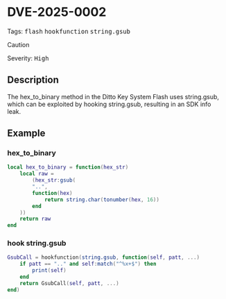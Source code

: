 # DVE-2025-0002
Tags: <kbd>flash</kbd> <kbd>hookfunction</kbd> <kbd>string.gsub</kbd>
> [!CAUTION]
> Severity: <kbd>High</kbd>
## Description
The hex_to_binary method in the Ditto Key System Flash uses string.gsub, which can be exploited by hooking string.gsub, resulting in an SDK info leak.
## Example
### hex_to_binary
```lua
local hex_to_binary = function(hex_str)
    local raw =
        (hex_str:gsub(
        "..",
        function(hex)
            return string.char(tonumber(hex, 16))
        end
    ))
    return raw
end
```
### hook string.gsub
```lua
GsubCall = hookfunction(string.gsub, function(self, patt, ...)
    if patt == ".." and self:match("^%x+$") then
        print(self)
    end
    return GsubCall(self, patt, ...)
end)

```
